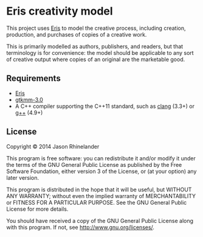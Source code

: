 # Eris creativity model

This project uses [Eris](https://github.com/erisproject/eris) to model the
creative process, including creation, production, and purchases of copies of a
creative work.

This is primarily modelled as authors, publishers, and readers, but that
terminology is for convenience: the model should be applicable to any sort of
creative output where copies of an original are the marketable good.

## Requirements

- [Eris](https://github.com/erisproject/eris)
- [gtkmm-3.0](http://www.gtkmm.org)
- A C++ compiler supporting the C++11 standard, such as
  [clang](http://clang.llvm.org/) (3.3+) or [g++](https://gcc.gnu.org/) (4.9+)

## License

Copyright © 2014 Jason Rhinelander

This program is free software: you can redistribute it and/or modify
it under the terms of the GNU General Public License as published by
the Free Software Foundation, either version 3 of the License, or
(at your option) any later version.

This program is distributed in the hope that it will be useful,
but WITHOUT ANY WARRANTY; without even the implied warranty of
MERCHANTABILITY or FITNESS FOR A PARTICULAR PURPOSE.  See the
GNU General Public License for more details.

You should have received a copy of the GNU General Public License
along with this program.  If not, see <http://www.gnu.org/licenses/>.
